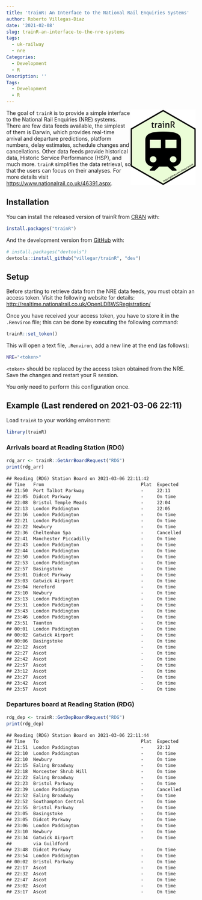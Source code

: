 ```yaml
---
title: 'trainR: An Interface to the National Rail Enquiries Systems'
author: Roberto Villegas-Diaz
date: '2021-02-08'
slug: trainR-an-interface-to-the-nre-systems
tags:
  - uk-railway
  - nre
Categories:
  - Development
  - R
Description: ''
Tags:
  - Development
  - R
---
```


<img src="https://raw.githubusercontent.com/villegar/trainR/main/inst/images/logo.png" alt="logo" align="right" height=200px/>

The goal of `trainR` is to provide a simple interface to the 
National Rail Enquiries (NRE) systems. There are few data feeds 
available, the simplest of them is Darwin, which provides real-time 
arrival and departure predictions, platform numbers, delay estimates, 
schedule changes and cancellations. Other data feeds provide historical 
data, Historic Service Performance (HSP), and much more. `trainR` 
simplifies the data retrieval, so that the users can focus on their 
analyses. For more details visit 
https://www.nationalrail.co.uk/46391.aspx.

## Installation

You can install the released version of trainR from [CRAN](https://CRAN.R-project.org) with:

``` r
install.packages("trainR")
```

And the development version from [GitHub](https://github.com/) with:

``` r
# install.packages("devtools")
devtools::install_github("villegar/trainR", "dev")
```

## Setup
Before starting to retrieve data from the NRE data feeds, you must obtain an access token. 
Visit the following website for details: http://realtime.nationalrail.co.uk/OpenLDBWSRegistration/

Once you have received your access token, you have to store it in the `.Renviron` file; this can be 
done by executing the following command:


```r
trainR::set_token()
```

This will open a text file, `.Renviron`, add a new line at the end (as follows):

```bash
NRE="<token>"
```

`<token>` should be replaced by the access token obtained from the NRE. Save the changes and restart 
your R session.

You only need to perform this configuration once.

## Example (Last rendered on 2021-03-06 22:11)

Load `trainR` to your working environment:

```r
library(trainR)
```

### Arrivals board at Reading Station (RDG)


```r
rdg_arr <- trainR::GetArrBoardRequest("RDG")
print(rdg_arr)
```

```
## Reading (RDG) Station Board on 2021-03-06 22:11:42
## Time   From                                    Plat  Expected
## 21:50  Port Talbot Parkway                     -     22:11
## 22:05  Didcot Parkway                          -     On time
## 22:08  Bristol Temple Meads                    -     22:04
## 22:13  London Paddington                       -     22:05
## 22:16  London Paddington                       -     On time
## 22:21  London Paddington                       -     On time
## 22:22  Newbury                                 -     On time
## 22:36  Cheltenham Spa                          -     Cancelled
## 22:41  Manchester Piccadilly                   -     On time
## 22:43  London Paddington                       -     On time
## 22:44  London Paddington                       -     On time
## 22:50  London Paddington                       -     On time
## 22:53  London Paddington                       -     On time
## 22:57  Basingstoke                             -     On time
## 23:01  Didcot Parkway                          -     On time
## 23:03  Gatwick Airport                         -     On time
## 23:04  Hereford                                -     On time
## 23:10  Newbury                                 -     On time
## 23:13  London Paddington                       -     On time
## 23:31  London Paddington                       -     On time
## 23:43  London Paddington                       -     On time
## 23:46  London Paddington                       -     On time
## 23:51  Taunton                                 -     On time
## 00:01  London Paddington                       -     On time
## 00:02  Gatwick Airport                         -     On time
## 00:06  Basingstoke                             -     On time
## 22:12  Ascot                                   -     On time
## 22:27  Ascot                                   -     On time
## 22:42  Ascot                                   -     On time
## 22:57  Ascot                                   -     On time
## 23:12  Ascot                                   -     On time
## 23:27  Ascot                                   -     On time
## 23:42  Ascot                                   -     On time
## 23:57  Ascot                                   -     On time
```

### Departures board at Reading Station (RDG)


```r
rdg_dep <- trainR::GetDepBoardRequest("RDG")
print(rdg_dep)
```

```
## Reading (RDG) Station Board on 2021-03-06 22:11:44
## Time   To                                      Plat  Expected
## 21:51  London Paddington                       -     22:12
## 22:10  London Paddington                       -     On time
## 22:10  Newbury                                 -     On time
## 22:15  Ealing Broadway                         -     On time
## 22:18  Worcester Shrub Hill                    -     On time
## 22:22  Ealing Broadway                         -     On time
## 22:23  Bristol Parkway                         -     On time
## 22:39  London Paddington                       -     Cancelled
## 22:52  Ealing Broadway                         -     On time
## 22:52  Southampton Central                     -     On time
## 22:55  Bristol Parkway                         -     On time
## 23:05  Basingstoke                             -     On time
## 23:05  Didcot Parkway                          -     On time
## 23:06  London Paddington                       -     On time
## 23:10  Newbury                                 -     On time
## 23:34  Gatwick Airport                         -     On time
##        via Guildford                           
## 23:48  Didcot Parkway                          -     On time
## 23:54  London Paddington                       -     On time
## 00:02  Bristol Parkway                         -     On time
## 22:17  Ascot                                   -     On time
## 22:32  Ascot                                   -     On time
## 22:47  Ascot                                   -     On time
## 23:02  Ascot                                   -     On time
## 23:17  Ascot                                   -     On time
```
